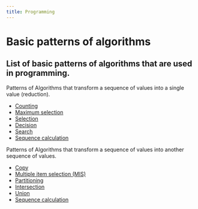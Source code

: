```yaml
---
title: Programming
---
```

# Basic patterns of algorithms

## List of basic patterns of algorithms that are used in programming.
Patterns of Algorithms that transform a sequence of values into a single value (reduction).
- [Counting](/programming/single.md#counting)
- [Maximum selection](/programming/single.md#maximum-selection)
- [Selection](/programming/single.md#selection)
- [Decision](/programming/single.md#decision)
- [Search](/programming/single.md#search)
- [Sequence calculation](/programming/single.md#sequence-calculation)

Patterns of Algorithms that transform a sequence of values into another sequence of values.
- [Copy](/programming/sequence.md#copy)
- [Multiple item selection (MIS)](/programming/sequence.md#multiple-item-selection-mis)
- [Partitioning](/programming/sequence.md#partitioning)
- [Intersection](/programming/sequence.md#intersection)
- [Union](/programming/sequence.md#union)
- [Sequence calculation](/programming/sequence.md#sequence-calculation)



